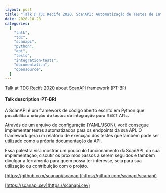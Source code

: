 ```yaml
---
layout: post
title: "Talk @ TDC Recife 2020. ScanAPI: Automatização de Testes de Integração para a sua API"
date: 2020-10-28
categories:
  [
    "talk",
    "tdc",
    "scanapi",
    "python",
    "api",
    "tests",
    "integration-tests",
    "documentation",
    "opensource",
  ]
---
```


[Talk](https://thedevconf.com/tdc/2020/recifeonline/trilha-stadium-quarta) at [TDC Recife 2020](https://thedevconf.com/tdc/2020/recifeonline/trilhas) about [ScanAPI](https://scanapi.dev) framework (PT-BR)

#### Talk description (PT-BR)

A ScanAPI é um framework de código aberto escrito em Python que possibilita a criação de testes de integração para REST APIs.

Através de um arquivo de configuração (YAML/JSON), você consegue implementar testes automatizados para os endpoints da sua API. O framework gera um relatório de execução dos testes que também pode ser utilizado como a própria documentação da API.

Essa palestra visa mostrar um pouco do funcionamento da ScanAPI, da sua implementação, discutir os próximos passos a serem seguidos e também divulgar a ferramenta para quem possa ter interesse, seja para sua utilização ou contribuição com o projeto.

[https://github.com/scanapi/scanapi](https://github.com/scanapi/scanapi)

[https://scanapi.dev](https://scanapi.dev)

<script async class="speakerdeck-embed" data-id="e82616e7dd884436a1ac2af35efed058" data-ratio="1.6" src="//speakerdeck.com/assets/embed.js"></script>
